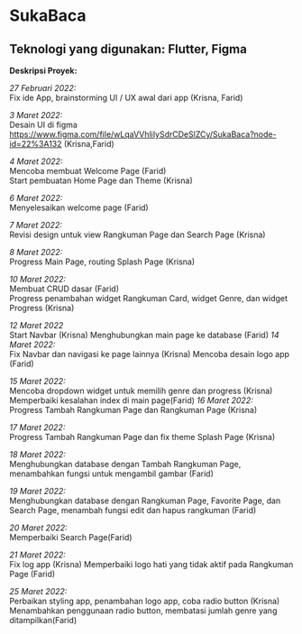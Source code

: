# SukaBaca

## Teknologi yang digunakan: Flutter, Figma

**Deskripsi Proyek:**

*27 Februari 2022:*\
Fix ide App, brainstorming UI / UX awal dari app (Krisna, Farid)

*3 Maret 2022:*\
Desain UI di figma https://www.figma.com/file/wLqaVVhliIySdrCDeSlZCy/SukaBaca?node-id=22%3A132 (Krisna,Farid)  

*4 Maret 2022:*\
Mencoba membuat Welcome Page (Farid)  
Start pembuatan Home Page dan Theme (Krisna)  

*6 Maret 2022:*\
Menyelesaikan welcome page (Farid)

*7 Maret 2022:*\
Revisi design untuk view Rangkuman Page dan Search Page (Krisna)

*8 Maret 2022:*\
Progress Main Page, routing Splash Page (Krisna)

*10 Maret 2022:*\
Membuat CRUD dasar (Farid)\
Progress penambahan widget Rangkuman Card, widget Genre, dan widget Progress (Krisna)

*12 Maret 2022*\
Start Navbar (Krisna)
Menghubungkan main page ke database (Farid)
*14 Maret 2022:*\
Fix Navbar dan navigasi ke page lainnya (Krisna)
Mencoba desain logo app (Farid)

*15 Maret 2022:*\
Mencoba dropdown widget untuk memilih genre dan progress (Krisna)
Memperbaiki kesalahan index di main page(Farid)
*16 Maret 2022:*\
Progress Tambah Rangkuman Page dan Rangkuman Page (Krisna)

*17 Maret 2022:*\
Progress Tambah Rangkuman Page dan fix theme Splash Page (Krisna)

*18 Maret 2022:*\
Menghubungkan database dengan Tambah Rangkuman Page, menambahkan fungsi untuk mengambil gambar (Farid)

*19 Maret 2022:*\
Menghubungkan database dengan Rangkuman Page, Favorite Page, dan Search Page, menambah fungsi edit dan hapus rangkuman (Farid)

*20 Maret 2022:*\
Memperbaiki Search Page(Farid)

*21 Maret 2022:*\
Fix log app (Krisna)
Memperbaiki logo hati yang tidak aktif pada Rangkuman Page (Farid)

*25 Maret 2022:*\
Perbaikan styling app, penambahan logo app, coba radio button (Krisna)
Menambahkan penggunaan radio button, membatasi jumlah genre yang ditampilkan(Farid)
